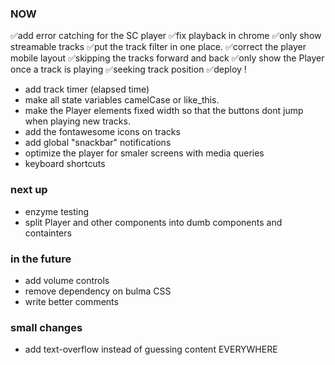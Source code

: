 ### NOW
✅add error catching for the SC player
✅fix playback in chrome
✅only show streamable tracks
✅put the track filter in one place.
✅correct the player mobile layout
✅skipping the tracks forward and back
✅only show the Player once a track is playing
✅seeking track position
✅deploy !

- add track timer (elapsed time)
- make all state variables camelCase or like_this.
- make the Player elements fixed width so that the buttons dont jump when playing new tracks.
- add the fontawesome icons on tracks
- add global "snackbar" notifications
- optimize the player for smaler screens with media queries
- keyboard shortcuts

### next up
- enzyme testing
- split Player and other components into dumb components and containters


### in the future
- add volume controls
- remove dependency on bulma CSS
- write better comments

### small changes
- add text-overflow instead of guessing content EVERYWHERE
